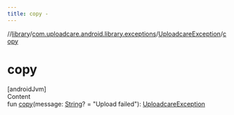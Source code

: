```yaml
---
title: copy -
---
```

//[library](../../index.md)/[com.uploadcare.android.library.exceptions](../index.md)/[UploadcareException](index.md)/[copy](copy.md)



# copy  
[androidJvm]  
Content  
fun [copy](copy.md)(message: [String](https://kotlinlang.org/api/latest/jvm/stdlib/kotlin/-string/index.html)? = "Upload failed"): [UploadcareException](index.md)  




